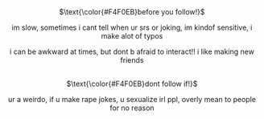 ## 
<p align="center">
$\text{\color{#F4F0EB}before you follow!}$

<p align="center">
  im slow, sometimes i cant tell when ur srs or joking, im kindof sensitive, i make alot of typos
<p align="center"> i can be awkward at times, but dont b afraid to interact!! i like making new friends

##
<p align="center">
$\text{\color{#F4F0EB}dont follow if!}$

<p align="center">
  ur a weirdo, if u make rape jokes, u sexualize irl ppl, overly mean to people for no reason
